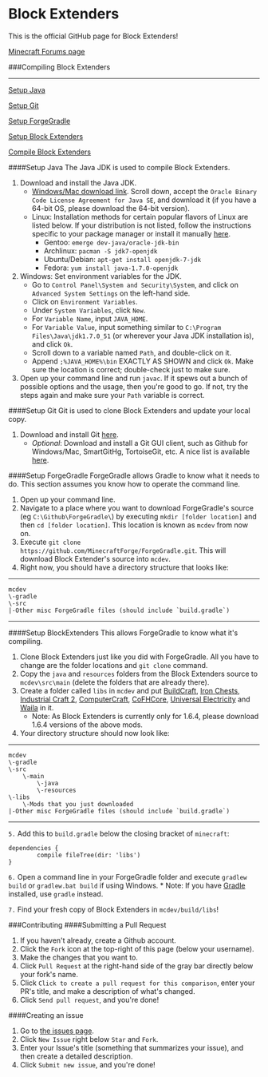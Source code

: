 Block Extenders
==============

This is the official GitHub page for Block Extenders!

[Minecraft Forums page](http://www.minecraftforum.net/topic/2210752-block-extenders/)

###Compiling Block Extenders
***
[Setup Java](#setup-java)

[Setup Git](#setup-git)

[Setup ForgeGradle](#setup-forgegradle)

[Setup Block Extenders](#setup-block-extenders)

[Compile Block Extenders](#compile-block-extenders)

####Setup Java
The Java JDK is used to compile Block Extenders.

1. Download and install the Java JDK.
	* [Windows/Mac download link](http://www.oracle.com/technetwork/java/javase/downloads/jdk7-downloads-1880260.html).  Scroll down, accept the `Oracle Binary Code License Agreement for Java SE`, and download it (if you have a 64-bit OS, please download the 64-bit version).
	* Linux: Installation methods for certain popular flavors of Linux are listed below.  If your distribution is not listed, follow the instructions specific to your package manager or install it manually [here](http://www.oracle.com/technetwork/java/javase/downloads/jdk7-downloads-1880260.html).
		* Gentoo: `emerge dev-java/oracle-jdk-bin`
		* Archlinux: `pacman -S jdk7-openjdk`
		* Ubuntu/Debian: `apt-get install openjdk-7-jdk`
		* Fedora: `yum install java-1.7.0-openjdk`
2. Windows: Set environment variables for the JDK.
    * Go to `Control Panel\System and Security\System`, and click on `Advanced System Settings` on the left-hand side.
    * Click on `Environment Variables`.
    * Under `System Variables`, click `New`.
    * For `Variable Name`, input `JAVA_HOME`.
    * For `Variable Value`, input something similar to `C:\Program Files\Java\jdk1.7.0_51` (or wherever your Java JDK installation is), and click `Ok`.
    * Scroll down to a variable named `Path`, and double-click on it.
    * Append `;%JAVA_HOME%\bin` EXACTLY AS SHOWN and click `Ok`.  Make sure the location is correct; double-check just to make sure.
3. Open up your command line and run `javac`.  If it spews out a bunch of possible options and the usage, then you're good to go.  If not, try the steps again and make sure your `Path` variable is correct.

####Setup Git
Git is used to clone Block Extenders and update your local copy.

1. Download and install Git [here](http://git-scm.com/download/).
	* *Optional*: Download and install a Git GUI client, such as Github for Windows/Mac, SmartGitHg, TortoiseGit, etc.  A nice list is available [here](http://git-scm.com/downloads/guis).

####Setup ForgeGradle
ForgeGradle allows Gradle to know what it needs to do.  This section assumes you know how to operate the command line.

1. Open up your command line.
2. Navigate to a place where you want to download ForgeGradle's source (eg `C:\Github\ForgeGradle\`) by executing `mkdir [folder location]` and then `cd [folder location]`.  This location is known as `mcdev` from now on.
3. Execute `git clone https://github.com/MinecraftForge/ForgeGradle.git`.  This will download Block Extender's source into `mcdev`.
4. Right now, you should have a directory structure that looks like:

***
	mcdev
	\-gradle
	\-src
	|-Other misc ForgeGradle files (should include `build.gradle`)
***

####Setup BlockExtenders
This allows ForgeGradle to know what it's compiling.

1. Clone Block Extenders just like you did with ForgeGradle.  All you have to change are the folder locations and `git clone` command.
2. Copy the `java` and `resources` folders from the Block Extenders source to `mcdev\src\main` (delete the folders that are already there).
3. Create a folder called `libs` in `mcdev` and put [BuildCraft](http://www.mod-buildcraft.com/download/), [Iron Chests](http://files.minecraftforge.net/IronChests2/), [Industrial Craft 2](http://ic2api.player.to:8080/job/IC2_experimental/), [ComputerCraft](http://www.computercraft.info/download/), [CoFHCore](http://teamcofh.com/index.php?page=downloads), [Universal Electricity](http://universalelectricity.com/downloads/) and [Waila](http://profmobius.blogspot.fr/p/downloads.html) in it.
	* Note: As Block Extenders is currently only for 1.6.4, please download 1.6.4 versions of the above mods.
4. Your directory structure should now look like:

***
	mcdev
	\-gradle
	\-src
		\-main
			\-java
			\-resources
	\-libs
		\-Mods that you just downloaded
	|-Other misc ForgeGradle files (should include `build.gradle`)
***

`5.` Add this to `build.gradle` below the closing bracket of `minecraft`:

```
dependencies {
        compile fileTree(dir: 'libs')
}
```

`6.` Open a command line in your ForgeGradle folder and execute `gradlew build` or `gradlew.bat build` if using Windows.
	* Note: If you have [Gradle](http://www.gradle.org/) installed, use `gradle` instead.

`7.` Find your fresh copy of Block Extenders in `mcdev/build/libs`!

###Contributing
####Submitting a Pull Request
1. If you haven't already, create a Github account.
2. Click the `Fork` icon at the top-right of this page (below your username).
3. Make the changes that you want to.
4. Click `Pull Request` at the right-hand side of the gray bar directly below your fork's name.
5. Click `Click to create a pull request for this comparison`, enter your PR's title, and make a description of what's changed.
6. Click `Send pull request`, and you're done!

####Creating an issue
1. Go to [the issues page](https://github.com/Dynious/BlockExtenders/issues).
2. Click `New Issue` right below `Star` and `Fork`.
3. Enter your Issue's title (something that summarizes your issue), and then create a detailed description.
4. Click `Submit new issue`, and you're done!
